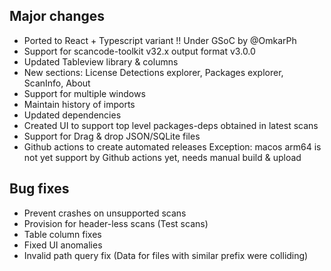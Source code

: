 ## Major changes
- Ported to React + Typescript variant !!
  Under GSoC by @OmkarPh 
- Support for scancode-toolkit v32.x output format v3.0.0
- Updated Tableview library & columns
- New sections: License Detections explorer, Packages explorer, ScanInfo, About
- Support for multiple windows
- Maintain history of imports
- Updated dependencies
- Created UI to support top level packages-deps obtained in latest scans
- Support for Drag & drop JSON/SQLite files
- Github actions to create automated releases
  Exception: macos arm64 is not yet support by Github actions yet, needs manual build & upload

## Bug fixes
- Prevent crashes on unsupported scans
- Provision for header-less scans (Test scans)
- Table column fixes
- Fixed UI anomalies
- Invalid path query fix (Data for files with similar prefix were colliding)